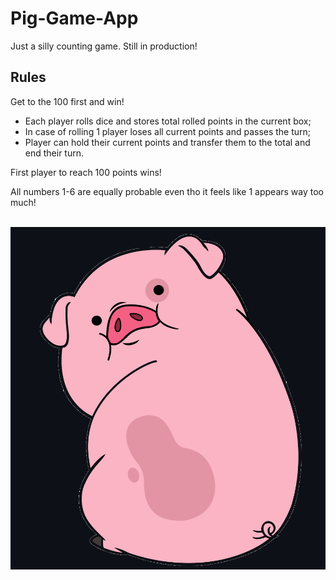 # Pig-Game-App
Just a silly counting game. Still in production! 

## Rules

Get to the 100 first and win! 

- Each player rolls dice and stores total rolled points in the current box;
- In case of rolling 1 player loses all current points and passes the turn;
- Player can hold their current points and transfer them to the total and end their turn.

First player to reach 100 points wins!

All numbers 1-6 are equally probable even tho it feels like 1 appears way too much!

<br>
<img alt="CUTIEEE" src="./assets/cutie.png" />
<br>
